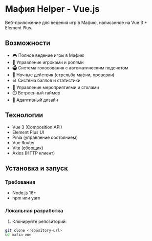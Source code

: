 # Мафия Helper - Vue.js

Веб-приложение для ведения игр в Мафию, написанное на Vue 3 + Element Plus.

## Возможности

- 🎮 Полное ведение игры в Мафию
- 👥 Управление игроками и ролями  
- 🗳️ Система голосования с автоматическим подсчетом
- 🌙 Ночные действия (стрельба мафии, проверки)
- 📊 Система баллов и статистики
- 📅 Управление мероприятиями и столами
- ⏱️ Встроенный таймер
- 📱 Адаптивный дизайн

## Технологии

- Vue 3 (Composition API)
- Element Plus UI
- Pinia (управление состоянием)
- Vue Router
- Vite (сборщик)
- Axios (HTTP клиент)

## Установка и запуск

### Требования
- Node.js 16+ 
- npm или yarn

### Локальная разработка

1. Клонируйте репозиторий:
```bash
git clone <repository-url>
cd mafia-vue